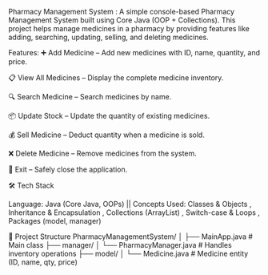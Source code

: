 Pharmacy Management System : A simple console-based Pharmacy Management System built using Core Java (OOP + Collections).
This project helps manage medicines in a pharmacy by providing features like adding, searching, updating, selling, and deleting medicines.




Features:
➕ Add Medicine – Add new medicines with ID, name, quantity, and price.

📋 View All Medicines – Display the complete medicine inventory.

🔍 Search Medicine – Search medicines by name.

📦 Update Stock – Update the quantity of existing medicines.

💰 Sell Medicine – Deduct quantity when a medicine is sold.

❌ Delete Medicine – Remove medicines from the system.

🚪 Exit – Safely close the application.





🛠️ Tech Stack

Language: Java (Core Java, OOPs)    ||    Concepts Used: Classes & Objects , Inheritance & Encapsulation , Collections (ArrayList) , Switch-case & Loops , Packages (model, manager)

📂 Project Structure
PharmacyManagementSystem/
│
├── MainApp.java            # Main class 
├── manager/
│   └── PharmacyManager.java  # Handles inventory operations
├── model/
│   └── Medicine.java         # Medicine entity (ID, name, qty, price)





